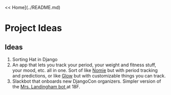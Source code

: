 << Home](../README.md)

# Project Ideas

##  Ideas
1. Sorting Hat in Django
2. An app that lets you track your period, your weight and fitness stuff, your mood, etc. all in one. Sort of like [Nomie](http://nomie.io/) but with period tracking and predictions, or like [Glow](https://glowing.com/) but with customizable things you can track.
3. Slackbot that onboards new DjangoCon organizers. Simpler version of the [Mrs. Landingham bot ](https://github.com/18F/dolores-landingham-bot) at 18F.
